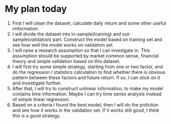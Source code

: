 # My plan today
1. First I will clean the dataset, calculate daily return and some other useful imformation.
2. I will divide the dataset into in-sample(training) and out-sample(validation) part. Construct the model based on training set and see how well the model works on validation set.
3. I will raise a research assumption so that I can investgate in. This assumption should be supported by market common sense, financial theory and simple validation based on this dataset.
4. I will first try some simple strategy, starting from one or two factor, and do the regression / statistics calculation to find whether there is obvious pattern between these factors and future return. If so, I can stick on it and investigate further.
5. After that, I will try to construct unlinear information, to make my model contains time information. Maybe I can try time series analysis instead of simple linear regression.
6. Based on a criteria I found the best model, then I will do the prdiction and see how it works in the validation set. If it works still good, I think this is a good strategy.
